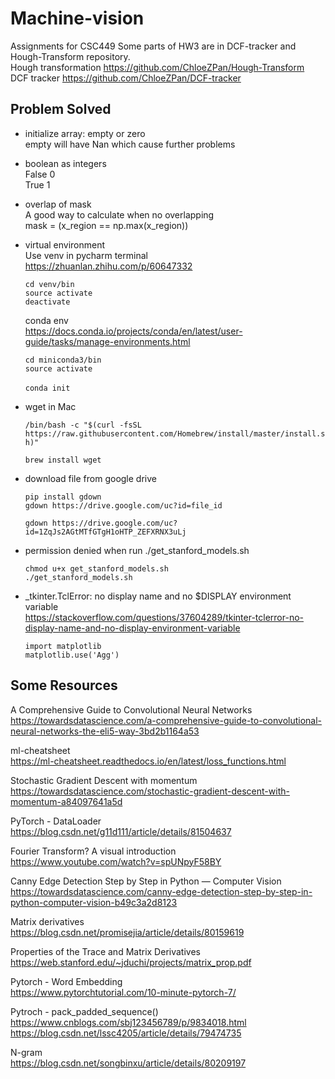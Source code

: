 # Machine-vision
Assignments for CSC449
Some parts of HW3 are in DCF-tracker and Hough-Transform repository.</br>
  Hough transformation https://github.com/ChloeZPan/Hough-Transform</br>
  DCF tracker https://github.com/ChloeZPan/DCF-tracker

## Problem Solved
- initialize array: empty or zero </br>
  empty will have Nan which cause further problems
 
- boolean as integers</br>
  False 0</br>
  True 1
 
 - overlap of mask</br>
   A good way to calculate when no overlapping</br>
   mask = (x_region == np.max(x_region))
   
 - virtual environment</br>
   Use venv in pycharm terminal</br>
   https://zhuanlan.zhihu.com/p/60647332
   
   `cd venv/bin`</br>
   `source activate`</br>
   `deactivate`
  
    conda env</br>
    https://docs.conda.io/projects/conda/en/latest/user-guide/tasks/manage-environments.html
    
    `cd miniconda3/bin`</br>
    `source activate`</br>  
    `conda init`
  
 - wget in Mac
 
   `/bin/bash -c "$(curl -fsSL https://raw.githubusercontent.com/Homebrew/install/master/install.sh)"`</br>

   `brew install wget`
  
  - download file from google drive
  
    `pip install gdown`</br>
    `gdown https://drive.google.com/uc?id=file_id`
    
    
    `gdown https://drive.google.com/uc?id=1ZqJs2AGtMTfGTgH1oHTP_ZEFXRNX3uLj`

  - permission denied when run ./get_stanford_models.sh
  
    `chmod u+x get_stanford_models.sh`</br>
    `./get_stanford_models.sh`
  
  - _tkinter.TclError: no display name and no $DISPLAY environment variable</br>
    https://stackoverflow.com/questions/37604289/tkinter-tclerror-no-display-name-and-no-display-environment-variable
    
    `import matplotlib`</br>
    `matplotlib.use('Agg')`

  ## Some Resources
  A Comprehensive Guide to Convolutional Neural Networks</br>
  https://towardsdatascience.com/a-comprehensive-guide-to-convolutional-neural-networks-the-eli5-way-3bd2b1164a53
  
  ml-cheatsheet</br>
  https://ml-cheatsheet.readthedocs.io/en/latest/loss_functions.html

  Stochastic Gradient Descent with momentum</br>
  https://towardsdatascience.com/stochastic-gradient-descent-with-momentum-a84097641a5d
  
  PyTorch - DataLoader</br>
  https://blog.csdn.net/g11d111/article/details/81504637
  
  Fourier Transform? A visual introduction</br>
  https://www.youtube.com/watch?v=spUNpyF58BY
  
  Canny Edge Detection Step by Step in Python — Computer Vision</br>
  https://towardsdatascience.com/canny-edge-detection-step-by-step-in-python-computer-vision-b49c3a2d8123
  
  Matrix derivatives</br>
  https://blog.csdn.net/promisejia/article/details/80159619
  
  Properties of the Trace and Matrix Derivatives</br>
  https://web.stanford.edu/~jduchi/projects/matrix_prop.pdf

  Pytorch - Word Embedding</br>
  https://www.pytorchtutorial.com/10-minute-pytorch-7/
  
  Pytroch - pack_padded_sequence()</br>
  https://www.cnblogs.com/sbj123456789/p/9834018.html</br>
  https://blog.csdn.net/lssc4205/article/details/79474735
  
  N-gram</br>
  https://blog.csdn.net/songbinxu/article/details/80209197
  
